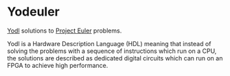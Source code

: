 # Yodeuler

[Yodl](https://github.com/nathsou/yodl) solutions to [Project Euler](https://projecteuler.net) problems.


Yodl is a Hardware Description Language (HDL) meaning that instead of solving the problems with a sequence of instructions which run on a CPU, the solutions are described as dedicated digital circuits which can run on an FPGA to achieve high performance.
